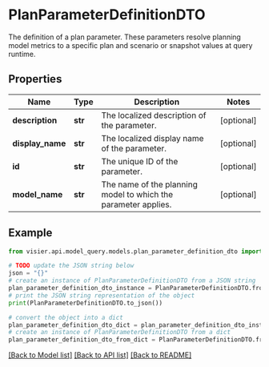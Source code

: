 # PlanParameterDefinitionDTO

The definition of a plan parameter. These parameters resolve planning model metrics to a specific plan and scenario  or snapshot values at query runtime.

## Properties

Name | Type | Description | Notes
------------ | ------------- | ------------- | -------------
**description** | **str** | The localized description of the parameter. | [optional] 
**display_name** | **str** | The localized display name of the parameter. | [optional] 
**id** | **str** | The unique ID of the parameter. | [optional] 
**model_name** | **str** | The name of the planning model to which the parameter applies. | [optional] 

## Example

```python
from visier.api.model_query.models.plan_parameter_definition_dto import PlanParameterDefinitionDTO

# TODO update the JSON string below
json = "{}"
# create an instance of PlanParameterDefinitionDTO from a JSON string
plan_parameter_definition_dto_instance = PlanParameterDefinitionDTO.from_json(json)
# print the JSON string representation of the object
print(PlanParameterDefinitionDTO.to_json())

# convert the object into a dict
plan_parameter_definition_dto_dict = plan_parameter_definition_dto_instance.to_dict()
# create an instance of PlanParameterDefinitionDTO from a dict
plan_parameter_definition_dto_from_dict = PlanParameterDefinitionDTO.from_dict(plan_parameter_definition_dto_dict)
```
[[Back to Model list]](../README.md#documentation-for-models) [[Back to API list]](../README.md#documentation-for-api-endpoints) [[Back to README]](../README.md)



